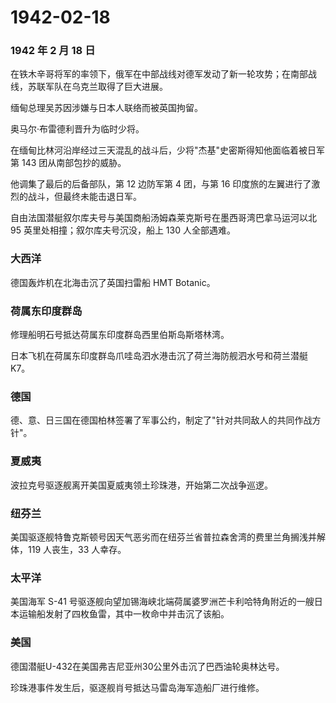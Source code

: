 # 1942-02-18

### 1942 年 2 月 18 日

在铁木辛哥将军的率领下，俄军在中部战线对德军发动了新一轮攻势；在南部战线，苏联军队在乌克兰取得了巨大进展。

缅甸总理吴苏因涉嫌与日本人联络而被英国拘留。

奥马尔·布雷德利晋升为临时少将。

在缅甸比林河沿岸经过三天混乱的战斗后，少将"杰基"史密斯得知他面临着被日军第
143 团从南部包抄的威胁。

他调集了最后的后备部队，第 12 边防军第 4 团，与第 16
印度旅的左翼进行了激烈的战斗，但最终未能击退日军。

自由法国潜艇叙尔库夫号与美国商船汤姆森莱克斯号在墨西哥湾巴拿马运河以北
95 英里处相撞；叙尔库夫号沉没，船上 130 人全部遇难。

### 大西洋

德国轰炸机在北海击沉了英国扫雷船 HMT Botanic。

### 荷属东印度群岛

修理船明石号抵达荷属东印度群岛西里伯斯岛斯塔林湾。

日本飞机在荷属东印度群岛爪哇岛泗水港击沉了荷兰海防舰泗水号和荷兰潜艇K7。

### 德国

德、意、日三国在德国柏林签署了军事公约，制定了"针对共同敌人的共同作战方针"。

### 夏威夷

波拉克号驱逐舰离开美国夏威夷领土珍珠港，开始第二次战争巡逻。

### 纽芬兰

美国驱逐舰特鲁克斯顿号因天气恶劣而在纽芬兰省普拉森舍湾的费里兰角搁浅并解体，119
人丧生，33 人幸存。

### 太平洋

美国海军 S-41
号驱逐舰向望加锡海峡北端荷属婆罗洲芒卡利哈特角附近的一艘日本运输船发射了四枚鱼雷，其中一枚命中并击沉了该船。

### 美国

德国潜艇U-432在美国弗吉尼亚州30公里外击沉了巴西油轮奥林达号。

珍珠港事件发生后，驱逐舰肖号抵达马雷岛海军造船厂进行维修。